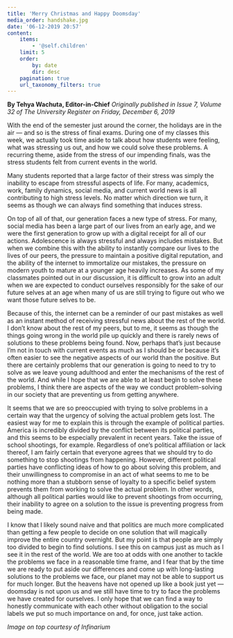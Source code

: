 ```yaml
---
title: 'Merry Christmas and Happy Doomsday'
media_order: handshake.jpg
date: '06-12-2019 20:57'
content:
    items:
        - '@self.children'
    limit: 5
    order:
        by: date
        dir: desc
    pagination: true
    url_taxonomy_filters: true
---
```


**By Tehya Wachuta, Editor-in-Chief** _Originally published in Issue 7, Volume 32 of The University Register on Friday, December 6, 2019_

With the end of the semester just around the corner, the holidays are in the air — and so is the stress of final exams. During one of my classes this week, we actually took time aside to talk about how students were feeling, what was stressing us out, and how we could solve these problems. A recurring theme, aside from the stress of our impending finals, was the stress students felt from current events in the world.

Many students reported that a large factor of their stress was simply the inability to escape from stressful aspects of life. For many, academics, work, family dynamics, social media, and current world news is all contributing to high stress levels. No matter which direction we turn, it seems as though we can always find something that induces stress.

On top of all of that, our generation faces a new type of stress. For many, social media has been a large part of our lives from an early age, and we were the first generation to grow up with a digital receipt for all of our actions. Adolescence is always stressful and always includes mistakes. But when we combine this with the ability to instantly compare our lives to the lives of our peers, the pressure to maintain a positive digital reputation, and the ability of the internet to immortalize our mistakes, the pressure on modern youth to mature at a younger age heavily increases. As some of my classmates pointed out in our discussion, it is difficult to grow into an adult when we are expected to conduct ourselves responsibly for the sake of our future selves at an age when many of us are still trying to figure out who we want those future selves to be.

Because of this, the internet can be a reminder of our past mistakes as well as an instant method of receiving stressful news about the rest of the world. I don’t know about the rest of my peers, but to me, it seems as though the things going wrong in the world pile up quickly and there is rarely news of solutions to these problems being found. Now, perhaps that’s just because I’m not in touch with current events as much as I should be or because it’s often easier to see the negative aspects of our world than the positive. But there are certainly problems that our generation is going to need to try to solve as we leave young adulthood and enter the mechanisms of the rest of the world. And while I hope that we are able to at least begin to solve these problems, I think there are aspects of the way we conduct problem-solving in our society that are preventing us from getting anywhere.

It seems that we are so preoccupied with trying to solve problems in a certain way that the urgency of solving the actual problem gets lost. The easiest way for
me to explain this is through the example of political parties. America is incredibly divided by the conflict between its political parties, and this seems to be especially  prevalent in recent years. Take the issue of school shootings, for example. Regardless of one’s political affiliation or lack thereof, I am fairly certain that everyone  agrees that we should try to do something to stop shootings from happening. However, different political parties have conflicting ideas of how to go about solving 
this problem, and their unwillingness to compromise in an act of what seems to me to be nothing more than a stubborn sense of loyalty to a specific belief system prevents them from working to solve the actual problem. In other words, although all political parties would like to prevent shootings from occurring, their inability to agree on a solution to the issue is preventing progress from being made.

I know that I likely sound naive and that politics are much more complicated than getting a few people to decide on one solution that will magically improve the entire country overnight. But my point is that people are simply too divided to begin to find solutions. I see this on campus just as much as I see it in the rest of the world. We are too at odds with one another to tackle the problems we face in a reasonable time frame, and I fear that by the time we are ready to put aside our differences and come up with long-lasting solutions to the problems we face, our planet may not be able to support us for much longer. But the heavens have not opened up like a book just yet — doomsday is not upon us and we still have time to try to face the problems we have created for ourselves. I only hope that we can find a way to honestly communicate with each other without obligation to the social labels we put so much importance on and, for once, just take action.

_Image on top courtesy of Infinarium_